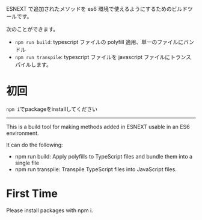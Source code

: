 ESNEXT で追加されたメソッドを es6 環境で使えるようにするためのビルドツールです。

次のことができます。

- `npm run build`: typescript ファイルの polyfill 適用、単一のファイルにバンドル
- `npm run transpile`: typescript ファイルを javascript ファイルにトランスパイルします。

# 初回
`npm i`でpackageをinstallしてください


----
This is a build tool for making methods added in ESNEXT usable in an ES6 environment.

It can do the following:

- npm run build: Apply polyfills to TypeScript files and bundle them into a single file
- npm run transpile: Transpile TypeScript files into JavaScript files.

# First Time
Please install packages with npm i.
